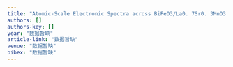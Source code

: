 ```yaml
---
title: "Atomic-Scale Electronic Spectra across BiFeO3/La0. 7Sr0. 3MnO3 Complex Oxide Heterointerfaces"
authors: []
authors-key: []
year: "数据暂缺"
article-link: "数据暂缺"
venue: "数据暂缺"
bibex: "数据暂缺"
---
```

